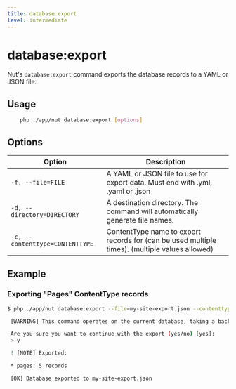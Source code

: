 ```yaml
---
title: database:export
level: intermediate
---
```

database:export
===============

Nut's `database:export` command exports the database records to a YAML or JSON
file.

## Usage

```bash
    php ./app/nut database:export [options]
```


## Options

| Option                          | Description |
|---------------------------------|-------------|
| `-f, --file=FILE`               | A YAML or JSON file to use for export data. Must end with .yml, .yaml or .json
| `-d, --directory=DIRECTORY`     | A destination directory. The command will automatically generate file names.
| `-c, --contenttype=CONTENTTYPE` | ContentType name to export records for (can be used multiple times). (multiple values allowed)

## Example

### Exporting "Pages" ContentType records


```bash
$ php ./app/nut database:export --file=my-site-export.json --contenttype=pages

 [WARNING] This command operates on the current database, taking a backup is advised before export.

 Are you sure you want to continue with the export (yes/no) [yes]:
 > y

 ! [NOTE] Exported:

 * pages: 5 records

 [OK] Database exported to my-site-export.json
```

